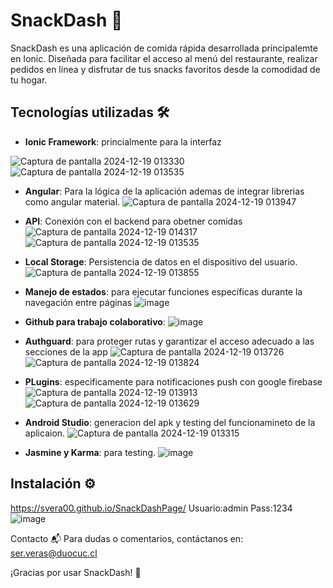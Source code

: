 # SnackDash 🍔

SnackDash es una aplicación de comida rápida desarrollada principalemte en Ionic. Diseñada para facilitar el acceso al menú del restaurante, realizar pedidos en línea y disfrutar de tus snacks favoritos desde la comodidad de tu hogar.

## Tecnologías utilizadas 🛠️
- **Ionic Framework**: princialmente para la interfaz

![Captura de pantalla 2024-12-19 013330](https://github.com/user-attachments/assets/39e81590-c1d7-41c1-91ad-71abd458f882)![Captura de pantalla 2024-12-19 013535](https://github.com/user-attachments/assets/ad91e27a-301c-4917-b1fb-b0d50949ca89)

- **Angular**: Para la lógica de la aplicación ademas de integrar librerias como angular material.
![Captura de pantalla 2024-12-19 013947](https://github.com/user-attachments/assets/dd898239-4a68-481e-9fdb-6b5e5bb1ec74)

- **API**: Conexión con el backend para obetner comidas
![Captura de pantalla 2024-12-19 014317](https://github.com/user-attachments/assets/7ba7bf1c-83dc-4d22-8c0c-42bc1315c613)
![Captura de pantalla 2024-12-19 013535](https://github.com/user-attachments/assets/90871543-cfcc-4297-bba2-215c38c11e62)

- **Local Storage**: Persistencia de datos en el dispositivo del usuario.
![Captura de pantalla 2024-12-19 013855](https://github.com/user-attachments/assets/6ca282ef-325b-4960-9439-354821ffcb48)

- **Manejo de estados**: para ejecutar funciones específicas durante la navegación entre páginas
![image](https://github.com/user-attachments/assets/4d358661-1e43-47c0-9cc8-aca396546b1b)


- **Github para trabajo colaborativo**: 
![image](https://github.com/user-attachments/assets/260bd1d1-ce59-45ef-bd0c-37bc07f34dcf)

- **Authguard**: para proteger rutas y garantizar el acceso adecuado a las secciones de la app
![Captura de pantalla 2024-12-19 013726](https://github.com/user-attachments/assets/d9232400-d8a0-44f2-8a13-4848e618d084)
![Captura de pantalla 2024-12-19 013824](https://github.com/user-attachments/assets/f4745376-1e6c-4813-8d65-4eb27af49f22)

- **PLugins**: especificamente para notificaciones push con google firebase
![Captura de pantalla 2024-12-19 013913](https://github.com/user-attachments/assets/de2edf3b-cbae-4e3e-a412-12f55070830e)
![Captura de pantalla 2024-12-19 013629](https://github.com/user-attachments/assets/3ad34fe9-5d49-48ae-9bdb-a93ac56f5bd8)

- **Android Studio**: generacion del apk y testing del funcionamineto de la aplicaion.
![Captura de pantalla 2024-12-19 013315](https://github.com/user-attachments/assets/cb717701-bcce-4c90-a1c1-38cd212a2c9b)

- **Jasmine y Karma**: para testing.
![image](https://github.com/user-attachments/assets/8326cdd8-b245-405d-a459-96914f549b75)


## Instalación ⚙️
https://svera00.github.io/SnackDashPage/
Usuario:admin
Pass:1234
![image](https://github.com/user-attachments/assets/510e6313-f7bf-47d7-9cf5-99594508e963)

Contacto 📬
Para dudas o comentarios, contáctanos en:
ser.veras@duocuc.cl

¡Gracias por usar SnackDash! 🌟

